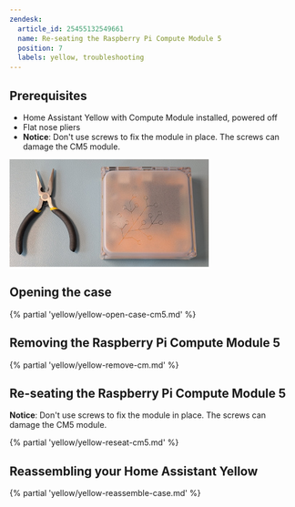 ```yaml
---
zendesk:
  article_id: 25455132549661
  name: Re-seating the Raspberry Pi Compute Module 5
  position: 7
  labels: yellow, troubleshooting
---
```



## Prerequisites

  - Home Assistant Yellow with Compute Module installed, powered off
  - Flat nose pliers
  - **Notice**: Don't use screws to fix the module in place. The screws can damage the CM5 module.

  ![Home Assistant Yellow and flat nose pliers](/static/img/yellow/cm5_reseat_tools_350.jpg)

## Opening the case

{% partial 'yellow/yellow-open-case-cm5.md' %}

## Removing the Raspberry Pi Compute Module 5

{% partial 'yellow/yellow-remove-cm.md' %}

## Re-seating the Raspberry Pi Compute Module 5

**Notice**: Don't use screws to fix the module in place. The screws can damage the CM5 module.

{% partial 'yellow/yellow-reseat-cm5.md' %}

## Reassembling your Home Assistant Yellow

{% partial 'yellow/yellow-reassemble-case.md' %}
